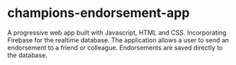 # champions-endorsement-app
A progressive web app built with Javascript, HTML and CSS. Incorporating Firebase for the realtime database. The application allows a user to send an endorsement to a friend or colleague. Endorsements are saved directly to the database.
